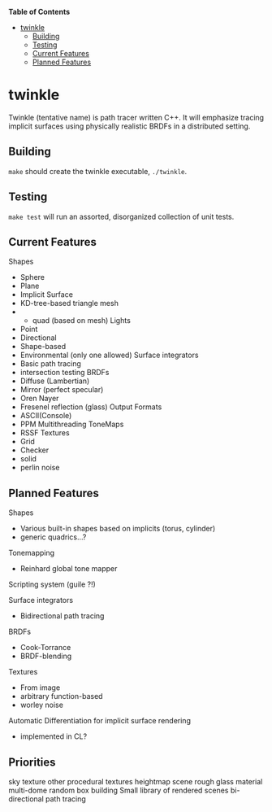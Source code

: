 <!-- markdown-toc start - Don't edit this section. Run M-x markdown-toc/generate-toc again -->
**Table of Contents**

- [twinkle](#twinkle)
	- [Building](#building)
	- [Testing](#testing)
	- [Current Features](#current-features)
	- [Planned Features](#planned-features)

<!-- markdown-toc end -->


# twinkle

Twinkle (tentative name) is path tracer written C++. It will emphasize tracing implicit surfaces using physically realistic BRDFs in a distributed setting.

## Building
`make` should create the twinkle executable, `./twinkle`.

## Testing
`make test` will run an assorted, disorganized collection of unit tests.

## Current Features
Shapes
* Sphere
* Plane
* Implicit Surface
* KD-tree-based triangle mesh
*  - quad (based on mesh)
Lights
* Point
* Directional
* Shape-based
* Environmental (only one allowed)
Surface integrators
* Basic path tracing
* intersection testing
BRDFs
* Diffuse (Lambertian)
* Mirror (perfect specular)
* Oren Nayer
* Fresenel reflection (glass)
Output Formats
* ASCII(Console)
* PPM
Multithreading
ToneMaps
* RSSF
Textures
* Grid
* Checker
* solid
* perlin noise


##  Planned Features
Shapes
* Various built-in shapes based on implicits (torus, cylinder)
* generic quadrics...?

Tonemapping
* Reinhard global tone mapper

Scripting system (guile ?!)

Surface integrators
* Bidirectional path tracing

BRDFs
* Cook-Torrance
* BRDF-blending

Textures
* From image
* arbitrary function-based
* worley noise

Automatic Differentiation for implicit surface rendering
* implemented in CL?

## Priorities
sky texture
other procedural textures
heightmap scene
rough glass material
multi-dome
random box building
Small library of rendered scenes
bi-directional path tracing

